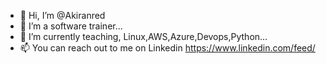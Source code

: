 - 👋 Hi, I’m @Akiranred
- 👀 I’m a software trainer...
- 🌱 I’m currently teaching, Linux,AWS,Azure,Devops,Python...
- 📫 You can reach out to me on Linkedin https://www.linkedin.com/feed/ 

<!---
Akiranred/Akiranred is a ✨ special ✨ repository because its `README.md` (this file) appears on your GitHub profile.
You can click the Preview link to take a look at your changes.
--->
